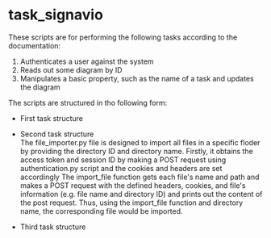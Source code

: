 # task_signavio

These scripts are for performing the following tasks according to the documentation:
  1. Authenticates a user against the system
  2. Reads out some diagram by ID
  3. Manipulates a basic property, such as the name of a task and updates the diagram

The scripts are structured in tho following form:

* First task structure


* Second task structure  
The file_importer.py file is designed to import all files in a specific floder by providing the directory ID and directory name. 
Firstly, it obtains the access token and session ID by making a POST request using authentication.py script and the cookies and headers are set accordingly
The import_file function gets each file's name and path and makes a POST request with the defined headers, cookies, and file's information
(e.g. file name and directory ID) and prints out the content of the post request. 
Thus, using the import_file function and directory name, the corresponding file would be imported.

* Third task structure
